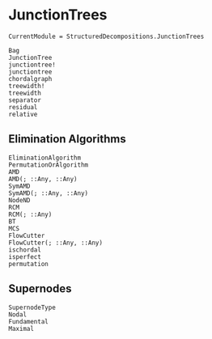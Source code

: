 # JunctionTrees

```@meta
CurrentModule = StructuredDecompositions.JunctionTrees
```

```@docs
Bag
JunctionTree
junctiontree!
junctiontree
chordalgraph
treewidth!
treewidth
separator
residual
relative
```

## Elimination Algorithms

```@docs
EliminationAlgorithm
PermutationOrAlgorithm
AMD
AMD(; ::Any, ::Any)
SymAMD
SymAMD(; ::Any, ::Any)
NodeND
RCM
RCM(; ::Any)
BT
MCS
FlowCutter
FlowCutter(; ::Any, ::Any)
ischordal
isperfect
permutation   
```

## Supernodes
```@docs
SupernodeType
Nodal
Fundamental
Maximal
```
